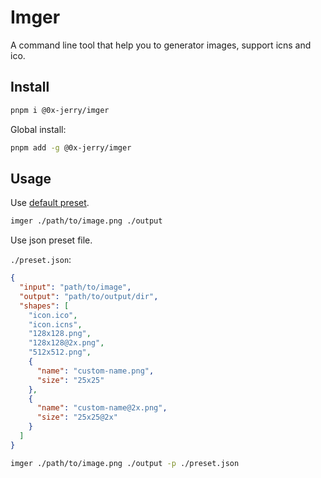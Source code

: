# Imger

A command line tool that help you to generator images, support icns and ico.

## Install

```sh
pnpm i @0x-jerry/imger
```

Global install:

```sh
pnpm add -g @0x-jerry/imger
```

## Usage

Use [default preset](./src/presets/default.ts).

```sh
imger ./path/to/image.png ./output
```

Use json preset file.

`./preset.json`:

```json
{
  "input": "path/to/image",
  "output": "path/to/output/dir",
  "shapes": [
    "icon.ico",
    "icon.icns",
    "128x128.png",
    "128x128@2x.png",
    "512x512.png",
    {
      "name": "custom-name.png",
      "size": "25x25"
    },
    {
      "name": "custom-name@2x.png",
      "size": "25x25@2x"
    }
  ]
}
```

```sh
imger ./path/to/image.png ./output -p ./preset.json
```
